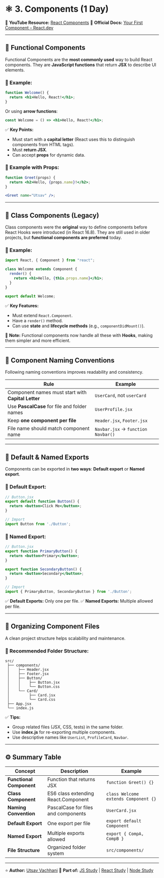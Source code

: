 

# ⚛️ 3. Components (1 Day)

🎥 **YouTube Resource:** [React Components](https://www.youtube.com/watch?v=SqcY0GlETPk)
📘 **Official Docs:** [Your First Component – React.dev](https://react.dev/learn/your-first-component)

---

## 🧩 Functional Components

Functional Components are the **most commonly used** way to build React components.
They are **JavaScript functions** that return **JSX** to describe UI elements.

### 🔹 Example:

```jsx
function Welcome() {
  return <h1>Hello, React!</h1>;
}
```

Or using **arrow functions**:

```jsx
const Welcome = () => <h1>Hello, React!</h1>;
```

✅ **Key Points:**

* Must start with a **capital letter** (React uses this to distinguish components from HTML tags).
* Must **return JSX**.
* Can accept **props** for dynamic data.

### 🔹 Example with Props:

```jsx
function Greet(props) {
  return <h2>Hello, {props.name}!</h2>;
}

<Greet name="Utsav" />;
```

---

## 🧱 Class Components (Legacy)

Class components were the **original** way to define components before React Hooks were introduced (in React 16.8).
They are still used in older projects, but **functional components are preferred** today.

### 🔹 Example:

```jsx
import React, { Component } from "react";

class Welcome extends Component {
  render() {
    return <h1>Hello, {this.props.name}</h1>;
  }
}

export default Welcome;
```

✅ **Key Features:**

* Must extend `React.Component`.
* Have a `render()` method.
* Can use **state** and **lifecycle methods** (e.g., `componentDidMount()`).

📌 **Note:** Functional components now handle all these with **Hooks**, making them simpler and more efficient.

---

## 🧩 Component Naming Conventions

Following naming conventions improves readability and consistency.

| Rule                                               | Example                            |
| -------------------------------------------------- | ---------------------------------- |
| Component names must start with **Capital Letter** | `UserCard`, not `userCard`         |
| Use **PascalCase** for file and folder names       | `UserProfile.jsx`                  |
| Keep **one component per file**                    | `Header.jsx`, `Footer.jsx`         |
| File name should match component name              | `Navbar.jsx` → `function Navbar()` |

---

## 🔄 Default & Named Exports

Components can be exported in **two ways**:
**Default export** or **Named export**.

### 🔹 Default Export:

```jsx
// Button.jsx
export default function Button() {
  return <button>Click Me</button>;
}

// Import
import Button from './Button';
```

### 🔹 Named Export:

```jsx
// Button.jsx
export function PrimaryButton() {
  return <button>Primary</button>;
}

export function SecondaryButton() {
  return <button>Secondary</button>;
}

// Import
import { PrimaryButton, SecondaryButton } from './Button';
```

✅ **Default Exports:** Only one per file.
✅ **Named Exports:** Multiple allowed per file.

---

## 📁 Organizing Component Files

A clean project structure helps scalability and maintenance.

### 🔹 Recommended Folder Structure:

```
src/
 ├── components/
 │    ├── Header.jsx
 │    ├── Footer.jsx
 │    ├── Button/
 │    │    ├── Button.jsx
 │    │    └── Button.css
 │    └── Card/
 │         ├── Card.jsx
 │         └── Card.css
 ├── App.jsx
 └── index.js
```

✅ **Tips:**

* Group related files (JSX, CSS, tests) in the same folder.
* Use **index.js** for re-exporting multiple components.
* Use descriptive names like `UserList`, `ProfileCard`, `Navbar`.

---

## ⚙️ Summary Table

| Concept                  | Description                         | Example                              |
| ------------------------ | ----------------------------------- | ------------------------------------ |
| **Functional Component** | Function that returns JSX           | `function Greet() {}`                |
| **Class Component**      | ES6 class extending React.Component | `class Welcome extends Component {}` |
| **Naming Convention**    | PascalCase for files and components | `UserCard.jsx`                       |
| **Default Export**       | One export per file                 | `export default Component`           |
| **Named Export**         | Multiple exports allowed            | `export { CompA, CompB }`            |
| **File Structure**       | Organized folder system             | `src/components/`                    |

---

⭐ **Author:** [Utsav Vachhani](https://github.com/utsavvachhani)
📘 **Part of:** [JS Study](../../../JS-STUDY/) | [React Study](../../../REACT-STUDY) | [Node Study](../../../Node-STUDY/)
